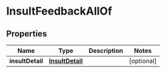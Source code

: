 
# InsultFeedbackAllOf

## Properties
Name | Type | Description | Notes
------------ | ------------- | ------------- | -------------
**insultDetail** | [**InsultDetail**](InsultDetail.md) |  |  [optional]



